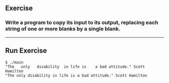 ## Exercise
### Write a program to copy its input to its output, replacing each string of one or more blanks by a single blank.

------

## Run Exercise

``` 
$ ./main
"The   only   disability  in life is    a bad attitude." Scott   Hamilton
"The only disability in life is a bad attitude." Scott Hamilton
```